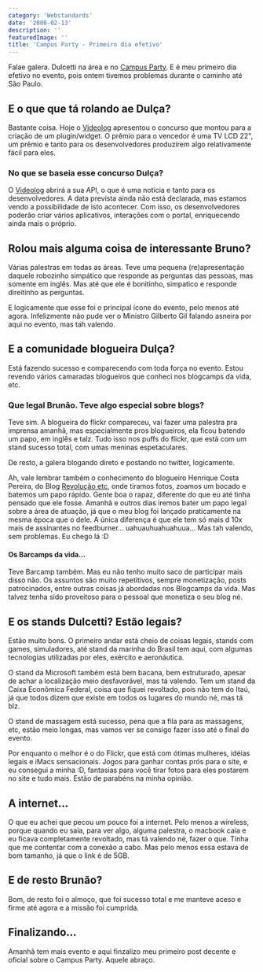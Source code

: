 ```yaml
---
category: 'Webstandards'
date: '2008-02-13'
description: ''
featuredImage: ''
title: 'Campus Party - Primeiro dia efetivo'
---
```


Falae galera. Dulcetti na área e no [Campus Party](http://www.campus-party.com.br/). E é meu primeiro dia efetivo no evento, pois ontem tivemos problemas durante o caminho até São Paulo.

## E o que que tá rolando ae Dulça?

Bastante coisa. Hoje o [Videolog](http://www.videolog.tv) apresentou o concurso que montou para a criação de um plugin/widget. O prêmio para o vencedor é uma TV LCD 22", um prêmio e tanto para os desenvolvedores produzirem algo relativamente fácil para eles.

### No que se baseia esse concurso Dulça?

O [Videolog](http://www.videolog.tv/blog) abrirá a sua API, o que é uma notícia e tanto para os desenvolvedores. A data prevista ainda não está declarada, mas estamos vendo a possibilidade de isto acontecer. Com isso, os desenvolvedores poderão criar vários aplicativos, interações com o portal, enriquecendo ainda mais o próprio.

## Rolou mais alguma coisa de interessante Bruno?

Várias palestras em todas as áreas. Teve uma pequena (re)apresentação daquele robozinho simpático que responde as perguntas das pessoas, mas somente em inglês. Mas até que ele é bonitinho, simpatico e responde direitinho as perguntas.

E logicamente que esse foi o principal ícone do evento, pelo menos até agora. Infelizmente não pude ver o Ministro Gilberto Gil falando asneira por aqui no evento, mas tah valendo.

## E a comunidade blogueira Dulça?

Está fazendo sucesso e comparecendo com toda força no evento. Estou revendo vários camaradas blogueiros que conheci nos blogcamps da vida, etc.

### Que legal Brunão. Teve algo especial sobre blogs?

Teve sim. A blogueira do flickr compareceu, vai fazer uma palestra pra imprensa amanhã, mas especialmente pros blogueiros, ela ficou batendo um papo, em inglês e talz. Tudo isso nos puffs do flickr, que está com um stand sucesso total, com umas meninas espetaculares.

De resto, a galera blogando direto e postando no twitter, logicamente.

Ah, vale lembrar também o conhecimento do blogueiro Henrique Costa Pereira, do Blog [Revolução etc](http://www.revolucao.etc.br), onde tiramos fotos, zoamos um bocado e batemos um papo rápido. Gente boa o rapaz, diferente do que eu até tinha pensado que ele fosse. Amanhã e outros dias iremos bater um papo legal sobre a área de atuação, já que o meu blog foi lançado praticamente na mesma época que o dele. A única diferença é que ele tem só mais d 10x mais de assinantes no feedburner... uahuauhuahuahuua... Mas tah valendo, sem problemas. Eu chego lá :D

#### Os Barcamps da vida...

Teve Barcamp também. Mas eu não tenho muito saco de participar mais disso não. Os assuntos são muito repetitivos, sempre monetização, posts patrocinados, entre outras coisas já abordadas nos Blogcamps da vida. Mas talvez tenha sido proveitoso para o pessoal que monetiza o seu blog né.

## E os stands Dulcetti? Estão legais?

Estão muito bons. O primeiro andar está cheio de coisas legais, stands com games, simuladores, até stand da marinha do Brasil tem aqui, com algumas tecnologias utilizadas por eles, exército e aeronáutica.

O stand da Microsoft também está bem bacana, bem estruturado, apesar de achar a localização meio desfavorável, mas tá valendo. Tem um stand da Caixa Econômica Federal, coisa que fiquei revoltado, pois não tem do Itaú, já que todos dizem que existe em todos os lugares do mundo né, mas tá blz.

O stand de massagem está sucesso, pena que a fila para as massagens, etc, estão meio longas, mas vamos ver se consigo fazer isso até o final do evento.

Por enquanto o melhor é o do Flickr, que está com ótimas mulheres, idéias legais e iMacs sensacionais. Jogos para ganhar contas prós para o site, e eu consegui a minha :D, fantasias para você tirar fotos para eles postarem no site e tudo mais. Estão de parabéns na minha opinião.

## A internet...

O que eu achei que pecou um pouco foi a internet. Pelo menos a wireless, porque quando eu saía, para ver algo, alguma palestra, o macbook caía e eu ficava completamente revoltado, mas tá valendo né, fazer o que. Tinha que me contentar com a conexão a cabo. Mas pelo menos essa estava de bom tamanho, já que o link é de 5GB.

## E de resto Brunão?

Bom, de resto foi o almoço, que foi sucesso total e me manteve aceso e firme até agora e a missão foi cumprida.

## Finalizando...

Amanhã tem mais evento e aqui finzalizo meu primeiro post decente e oficial sobre o Campus Party. Aquele abraço.
